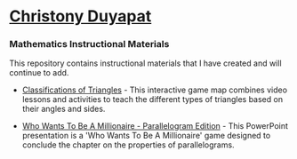 # [Christony Duyapat](https://duyapat-christony.github.io)

### Mathematics Instructional Materials
This repository contains instructional materials that I have created and will continue to add.

* [Classifications of Triangles](https://duyapat-christony.github.io/teaching_math/classifications_of_triangles.html) - This interactive game map combines video lessons and activities to teach the different types of triangles based on their angles and sides.

* [Who Wants To Be A Millionaire - Parallelogram Edition](https://duyapat-christony.github.io/teaching_math/wwtbm_parallelogram_edition.html) - This PowerPoint presentation is a 'Who Wants To Be A Millionaire' game designed to conclude the chapter on the properties of parallelograms.
